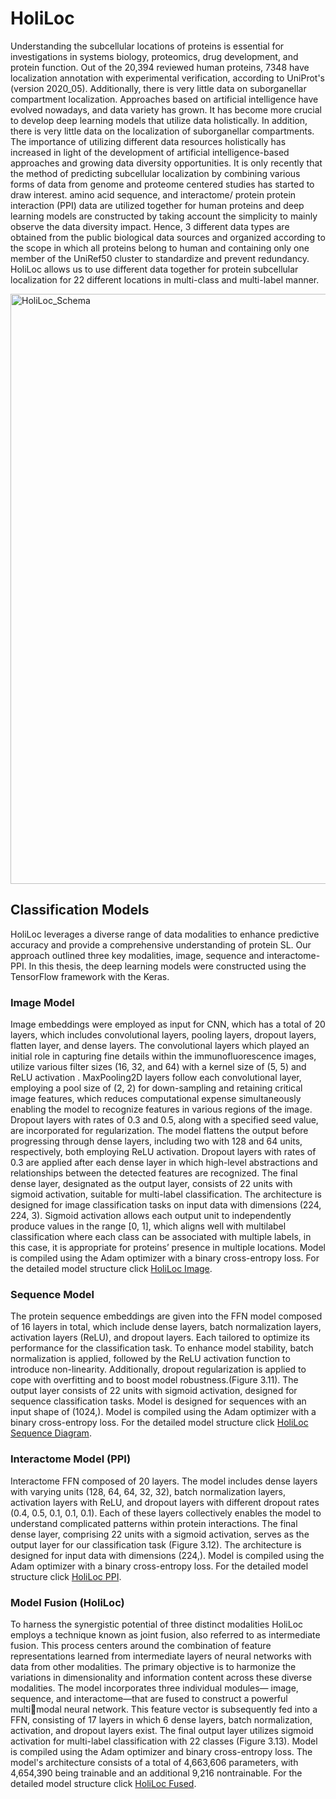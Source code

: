 # HoliLoc

Understanding the subcellular locations of proteins is essential for 
investigations in systems biology, proteomics, drug development, and protein 
function. Out of the 20,394 reviewed human proteins, 7348 have localization 
annotation with experimental verification, according to UniProt's (version 2020_05). Additionally, there is very little data on suborganellar compartment localization. 
Approaches based on artificial intelligence have evolved nowadays, and data variety 
has grown. It has become more crucial to develop deep learning models that utilize 
data holistically. In addition, there is very little data on the localization of suborganellar compartments. The importance of utilizing different data resources 
holistically has increased in light of the development of artificial intelligence-based 
approaches and growing data diversity opportunities. It is only recently that the 
method of predicting subcellular localization by combining various forms of data 
from genome and proteome centered studies has started to draw interest. amino acid sequence, 
and interactome/ protein protein interaction (PPI) data are utilized together for 
human proteins and deep learning models are constructed by taking account the 
simplicity to mainly observe the data diversity impact. Hence, 3 different data types 
are obtained from the public biological data sources and organized according to the 
scope in which all proteins belong to human and containing only one member of the 
UniRef50 cluster to standardize and prevent redundancy. HoliLoc allows us to use different data together for protein subcellular localization for 22 different 
locations in multi-class and multi-label manner.


<img width="944" alt="HoliLoc_Schema" src="https://github.com/ecemecemk/HoliLoc/assets/47942665/cb45cebb-acb6-433f-83fd-9a86c67627be">


## Classification Models 

  HoliLoc leverages a diverse range of data modalities to enhance predictive 
accuracy and provide a comprehensive understanding of protein SL. Our approach 
outlined three key modalities, image, sequence and interactome-PPI. In this thesis, 
the deep learning models were constructed using the TensorFlow framework with the 
Keras.

### Image Model

  Image embeddings were employed as input for CNN, which has a total of 20 
layers, which includes convolutional layers, pooling layers, dropout layers, flatten 
layer, and dense layers. The convolutional layers which played an initial role in 
capturing fine details within the immunofluorescence images, utilize various filter 
sizes (16, 32, and 64) with a kernel size of (5, 5) and ReLU activation . 
MaxPooling2D layers follow each convolutional layer, employing a pool size of (2, 
2) for down-sampling and retaining critical image features, which reduces 
computational expense simultaneously enabling the model to recognize features in 
various regions of the image. Dropout layers with rates of 0.3 and 0.5, along with a 
specified seed value, are incorporated for regularization. The model flattens the 
output before progressing through dense layers, including two with 128 and 64 units, 
respectively, both employing ReLU activation. Dropout layers with rates of 0.3 are 
applied after each dense layer in which high-level abstractions and relationships 
between the detected features are recognized. The final dense layer, designated as the 
output layer, consists of 22 units with sigmoid activation, suitable for multi-label 
classification. The architecture is designed for image classification tasks on input 
data with dimensions (224, 224, 3). Sigmoid activation allows each output unit to 
independently produce values in the range [0, 1], which aligns well with multilabel 
classification where each class can be associated with multiple labels, in this case, it 
is appropriate for proteins’ presence in multiple locations. Model is compiled using 
the Adam optimizer with a binary cross-entropy loss. For the detailed model structure click [HoliLoc Image](https://github.com/ecemecemk/HoliLoc/blob/main/holiloc_image.svg).




### Sequence Model

  The protein sequence embeddings are given into the FFN model composed of 
16 layers in total, which include dense layers, batch normalization layers, activation 
layers (ReLU), and dropout layers. Each tailored to optimize its performance for the 
classification task. To enhance model stability, batch normalization is applied, 
followed by the ReLU activation function to introduce non-linearity. Additionally, 
dropout regularization is applied to cope with overfitting and to boost model 
robustness.(Figure 3.11). The output layer consists of 22 units with sigmoid 
activation, designed for sequence classification tasks. Model is designed for 
sequences with an input shape of (1024,). Model is compiled using the Adam 
optimizer with a binary cross-entropy loss. For the detailed model structure click [HoliLoc Sequence Diagram](https://github.com/ecemecemk/HoliLoc/blob/main/holiloc_sequence.svg).


### Interactome Model (PPI)

  Interactome FFN composed of 20 layers. The model includes dense layers 
with varying units (128, 64, 64, 32, 32), batch normalization layers, activation layers 
with ReLU, and dropout layers with different dropout rates (0.4, 0.5, 0.1, 0.1, 0.1). 
Each of these layers collectively enables the model to understand complicated 
patterns within protein interactions. The final dense layer, comprising 22 units with a 
sigmoid activation, serves as the output layer for our classification task (Figure 3.12). 
The architecture is designed for input data with dimensions (224,). Model is 
compiled using the Adam optimizer with a binary cross-entropy loss. For the detailed model structure click [HoliLoc PPI](https://github.com/ecemecemk/HoliLoc/blob/main/holiloc_PPI.svg).



### Model Fusion (HoliLoc)

  To harness the synergistic potential of three distinct modalities HoliLoc 
employs a technique known as joint fusion, also referred to as intermediate fusion. 
This process centers around the combination of feature representations learned from 
intermediate layers of neural networks with data from other modalities. The primary 
objective is to harmonize the variations in dimensionality and information content 
across these diverse modalities. The model incorporates three individual modules—
image, sequence, and interactome—that are fused to construct a powerful multimodal neural network. 
This feature vector is subsequently fed into a FFN, consisting 
of 17 layers in which 6 dense layers, batch normalization, activation, and dropout 
layers exist. The final output layer utilizes sigmoid activation for multi-label 
classification with 22 classes (Figure 3.13). Model is compiled using the Adam 
optimizer and binary cross-entropy loss. The model's architecture consists of a total 
of 4,663,606 parameters, with 4,654,390 being trainable and an additional 9,216 nontrainable. For the detailed model structure click [HoliLoc Fused](https://github.com/ecemecemk/HoliLoc/blob/main/holiloc_fused.svg).

